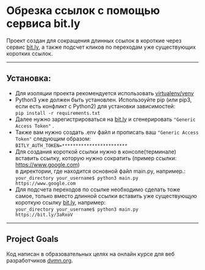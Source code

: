 # Обрезка ссылок с помощью сервиса bit.ly 

Проект создан для сокращения длинных ссылок в короткие через сервис [bit.ly](https://app.bitly.com/), а также подсчет 
кликов по переходам уже существующих коротких ссылок.

---

## Установка: 
- Для изоляции проекта рекомендуется использовать [virtualenv/venv](https://docs.python.org/3/library/venv.html)
- Python3 уже должен быть установлен. Использоуйте pip (или pip3, если есть конфликт с Python2) для установки зависимостей:<br>
```pip install -r requirements.txt```
- Далее нужно зарегистрироваться на [bit.ly](https://app.bitly.com/) и сгенерировать  `"Generic Access Token"` .
- Также вам нужно создать .env файл и прописать ваш `"Generic Access Token"` следующим образом:<br> 
```BITLY_AUTH_TOKEN=************************```
- Для создания короткой ссылки нужно в консоле(терминале) вставить ссылку, которую нужно сократить (пример ссылки: https://www.google.com)  
в директории, где находится основной файл main.py, например.:<br> ```your_directory your_username$ python3 main.py https://www.google.com``` <br>
- Для подсчета переходов по ссылке необходимо сделать тоже самое, только вместо длинной ссылки вставить уже существующую короткую ссылку [bit.ly](https://app.bitly.com/), например:<br>
 ```your_directory your_username$ python3 main.py  https://bit.ly/3aRxoV```
---

## Project Goals
Код написан в образовательных целях на онлайн курсе для веб разработчиков [dvmn.org](https://dvmn.org/).

